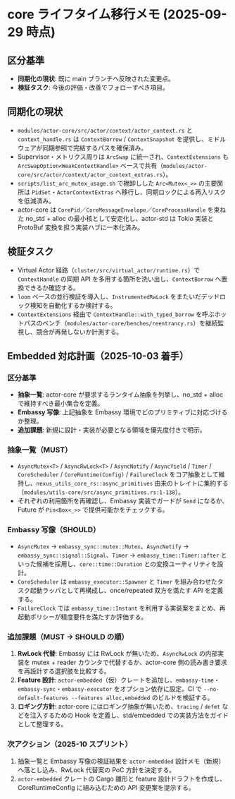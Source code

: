 # core ライフタイム移行メモ (2025-09-29 時点)

## 区分基準
- **同期化の現状**: 既に main ブランチへ反映された変更点。
- **検証タスク**: 今後の評価・改善でフォローすべき項目。

## 同期化の現状
- `modules/actor-core/src/actor/context/actor_context.rs` と `context_handle.rs` は `ContextBorrow` / `ContextSnapshot` を提供し、ミドルウェアが同期参照で完結するパスを確保済み。
- Supervisor・メトリクス周りは `ArcSwap` に統一され、`ContextExtensions` も `ArcSwapOption<WeakContextHandle>` ベースで共有（`modules/actor-core/src/actor/context/actor_context_extras.rs`）。
- `scripts/list_arc_mutex_usage.sh` で棚卸しした `Arc<Mutex<_>>` の主要箇所は `PidSet`・`ActorContextExtras` へ移行し、同期ロックによる再入リスクを低減済み。
- actor-core は `CorePid`／`CoreMessageEnvelope`／`CoreProcessHandle` を束ねた no_std + alloc の最小核として安定化し、actor-std は Tokio 実装と ProtoBuf 変換を担う実装ハブに一本化済み。

## 検証タスク
- Virtual Actor 経路（`cluster/src/virtual_actor/runtime.rs`）で `ContextHandle` の同期 API を多用する箇所を洗い出し、`ContextBorrow` へ置換できるか確認する。
- `loom` ベースの並行検証を導入し、`InstrumentedRwLock` をまたいだデッドロック検知を自動化するか検討する。
- `ContextExtensions` 経由で `ContextHandle::with_typed_borrow` を呼ぶホットパスのベンチ（`modules/actor-core/benches/reentrancy.rs`）を継続監視し、競合が再発しないか計測する。

## Embedded 対応計画（2025-10-03 着手）

### 区分基準
- **抽象一覧**: actor-core が要求するランタイム抽象を列挙し、no_std + alloc で維持すべき最小集合を定義。
- **Embassy 写像**: 上記抽象を Embassy 環境でどのプリミティブに対応づけるか整理。
- **追加課題**: 新規に設計・実装が必要となる領域を優先度付きで明示。

### 抽象一覧（MUST）
- `AsyncMutex<T>` / `AsyncRwLock<T>` / `AsyncNotify` / `AsyncYield` / `Timer` / `CoreScheduler` / `CoreRuntime(Config)` / `FailureClock` をコア抽象として維持し、`nexus_utils_core_rs::async_primitives` 由来のトレイトに集約する（`modules/utils-core/src/async_primitives.rs:1-138`）。
- それぞれの利用箇所を再確認し、Embassy 実装でガードが `Send` になるか、Future が `Pin<Box<_>>` で提供可能かをチェックする。

### Embassy 写像（SHOULD）
- `AsyncMutex` → `embassy_sync::mutex::Mutex`、`AsyncNotify` → `embassy_sync::signal::Signal`、`Timer` → `embassy_time::Timer::after` といった候補を採用し、`core::time::Duration` との変換ユーティリティを設計。
- `CoreScheduler` は `embassy_executor::Spawner` と `Timer` を組み合わせたタスク起動ラッパとして再構成し、once/repeated 双方を満たす API を定義する。
- `FailureClock` では `embassy_time::Instant` を利用する実装案をまとめ、再起動ポリシーが精度要件を満たすか評価する。

### 追加課題（MUST → SHOULD の順）
1. **RwLock 代替**: Embassy には RwLock が無いため、`AsyncRwLock` の内部実装を mutex + reader カウンタで代替するか、actor-core 側の読み書き要求を再設計する選択肢を比較する。
2. **Feature 設計**: `actor-embedded`（仮）クレートを追加し、`embassy-time`・`embassy-sync`・`embassy-executor` をオプション依存に設定。CI で `--no-default-features --features alloc,embedded` のビルドを検証する。
3. **ロギング方針**: actor-core にはロギング抽象が無いため、`tracing` / `defmt` などを注入するための Hook を定義し、std/embedded での実装方法をガイドとして整理する。

### 次アクション（2025-10 スプリント）
1. 抽象一覧と Embassy 写像の検証結果を `actor-embedded` 設計メモ（新規）へ落とし込み、RwLock 代替案の PoC 方針を決定する。
2. `actor-embedded` クレートの Cargo 雛形と feature 設計ドラフトを作成し、CoreRuntimeConfig に組み込むための API 変更案を提示する。
